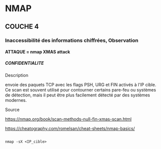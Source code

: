 # NMAP
## COUCHE 4

### Inaccessibilité des informations chiffrées, Observation

#### ATTAQUE = nmap XMAS attack

##### CONFIDENTIALITE

Description 

envoie des paquets TCP avec les flags PSH, URG et FIN activés à l'IP cible. Ce scan est souvent utilisé pour contourner certains pare-feu ou systèmes de détection, mais il peut être plus facilement détecté par des systèmes modernes.  

 

Source  

https://nmap.org/book/scan-methods-null-fin-xmas-scan.html 

https://cheatography.com/romelsan/cheat-sheets/nmap-basics/ 


``` 

nmap -sX <IP_cible>
``` 
